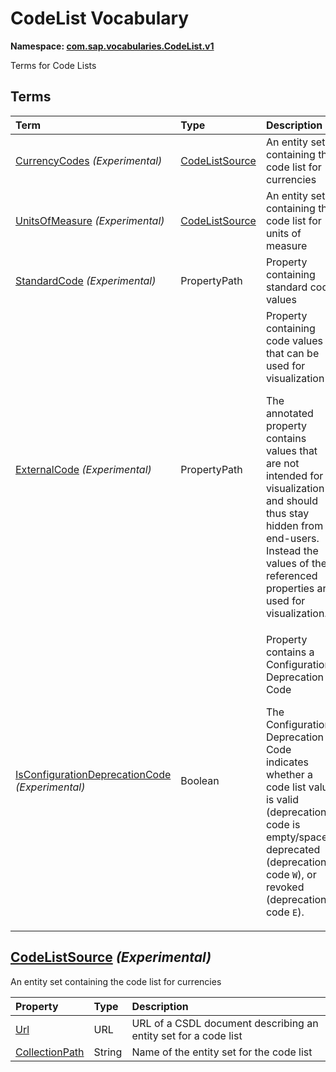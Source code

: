 # CodeList Vocabulary
**Namespace: [com.sap.vocabularies.CodeList.v1](CodeList.xml)**

Terms for Code Lists


## Terms

Term|Type|Description
:---|:---|:----------
[CurrencyCodes](CodeList.xml#L40) *(Experimental)*|[CodeListSource](#CodeListSource)|<a name="CurrencyCodes"></a>An entity set containing the code list for currencies
[UnitsOfMeasure](CodeList.xml#L45) *(Experimental)*|[CodeListSource](#CodeListSource)|<a name="UnitsOfMeasure"></a>An entity set containing the code list for units of measure
[StandardCode](CodeList.xml#L62) *(Experimental)*|PropertyPath|<a name="StandardCode"></a>Property containing standard code values
[ExternalCode](CodeList.xml#L67) *(Experimental)*|PropertyPath|<a name="ExternalCode"></a>Property containing code values that can be used for visualization<p>The annotated property contains values that are not intended for visualization and should thus stay hidden from end-users. Instead the values of the referenced properties are used for visualization.</p>
[IsConfigurationDeprecationCode](CodeList.xml#L74) *(Experimental)*|Boolean|<a name="IsConfigurationDeprecationCode"></a>Property contains a Configuration Deprecation Code<p>The Configuration Deprecation Code indicates whether a code list value is valid (deprecation code is empty/space), deprecated (deprecation code `W`), or revoked (deprecation code `E`). </p>

## <a name="CodeListSource"></a>[CodeListSource](CodeList.xml#L50) *(Experimental)*
An entity set containing the code list for currencies

Property|Type|Description
:-------|:---|:----------
[Url](CodeList.xml#L53)|URL|URL of a CSDL document describing an entity set for a code list
[CollectionPath](CodeList.xml#L57)|String|Name of the entity set for the code list
